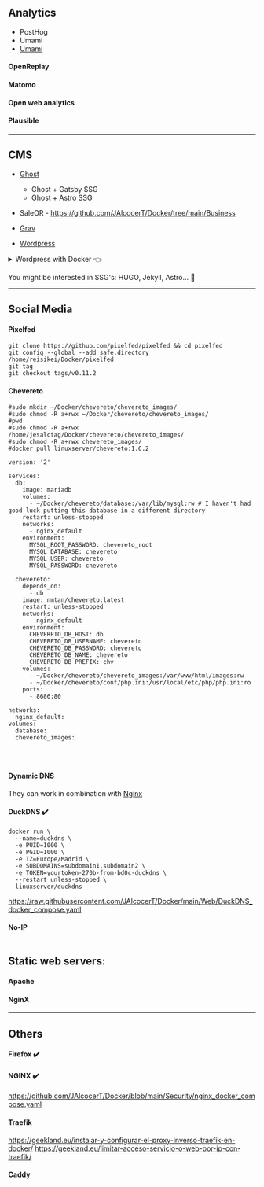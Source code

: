 ## Analytics

* PostHog
* Umami
* [Umami](https://fossengineer.com/selfhosting-umami-with-docker/)

#### OpenReplay

#### Matomo

#### Open web analytics




#### Plausible

---

## CMS

* [Ghost](https://fossengineer.com/selfhosting-ghost-docker/)
  * Ghost + Gatsby SSG
  * Ghost + Astro SSG



* SaleOR - https://github.com/JAlcocerT/Docker/tree/main/Business

* [Grav](https://fossengineer.com/selfhosting-grav-docker/)

* [Wordpress](https://fossengineer.com/selfhosting-wordpress-docker/)

<details>
  <summary>Wordpress with Docker 👈</summary>
  &nbsp;

*  Ubuntu single site :heavy_check_mark:


```
wget  -cO - https://raw.githubusercontent.com/reisikei/docker/main/Web/Wordpress > wp.sh && chmod 775 wp.sh && sudo ./wp.sh
```

Remember to check the latest WP image available with apache and php to avoid compatibility problems with themes and plugins.
<https://hub.docker.com/_/wordpress>

If you need to upload with the plug in 'All-in-One-WP Migration' a file bigger than 2MB, you will need:
Edit .htaccess file
```
php_value upload_max_filesize 128M
php_value post_max_size 128M
php_value memory_limit 256M
php_value max_execution_time 300
php_value max_input_time 300
```
Edit wp-config.php file
```
@ini_set( 'upload_max_filesize' , '128M' );
@ini_set( 'post_max_size', '128M');
@ini_set( 'memory_limit', '256M' );
@ini_set( 'max_execution_time', '300' );
@ini_set( 'max_input_time', '300' );
```

* Wordpress RPi single site :heavy_check_mark:

```
#Wordpress RPi Docker compose.yml
sudo docker-compose up -d
```

</details>

You might be interested in SSG's: HUGO, Jekyll, Astro... 🤘

---

## Social Media

#### Pixelfed

```
git clone https://github.com/pixelfed/pixelfed && cd pixelfed
git config --global --add safe.directory /home/reisikei/Docker/pixelfed
git tag
git checkout tags/v0.11.2
```

#### Chevereto

```
#sudo mkdir ~/Docker/chevereto/chevereto_images/
#sudo chmod -R a+rwx ~/Docker/chevereto/chevereto_images/
#pwd
#sudo chmod -R a+rwx /home/jesalctag/Docker/chevereto/chevereto_images/
#sudo chmod -R a+rwx chevereto_images/
#docker pull linuxserver/chevereto:1.6.2

version: '2'

services:
  db:
    image: mariadb
    volumes:
      - ~/Docker/chevereto/database:/var/lib/mysql:rw # I haven't had good luck putting this database in a different directory
    restart: unless-stopped
    networks:
      - nginx_default
    environment:
      MYSQL_ROOT_PASSWORD: chevereto_root
      MYSQL_DATABASE: chevereto
      MYSQL_USER: chevereto
      MYSQL_PASSWORD: chevereto

  chevereto:
    depends_on:
      - db
    image: nmtan/chevereto:latest
    restart: unless-stopped
    networks:
      - nginx_default
    environment:
      CHEVERETO_DB_HOST: db
      CHEVERETO_DB_USERNAME: chevereto
      CHEVERETO_DB_PASSWORD: chevereto
      CHEVERETO_DB_NAME: chevereto
      CHEVERETO_DB_PREFIX: chv_
    volumes:
      - ~/Docker/chevereto/chevereto_images:/var/www/html/images:rw
      - ~/Docker/chevereto/conf/php.ini:/usr/local/etc/php/php.ini:ro
    ports:
      - 8686:80

networks:
  nginx_default:
volumes:
  database:
  chevereto_images:




```

#### Dynamic DNS

They can work in combination with [Nginx](https://github.com/JAlcocerT/Docker/blob/main/Security/nginx_docker_compose.yaml)

#### DuckDNS :heavy_check_mark:

```
docker run \
  --name=duckdns \
  -e PUID=1000 \
  -e PGID=1000 \
  -e TZ=Europe/Madrid \
  -e SUBDOMAINS=subdomain1,subdomain2 \
  -e TOKEN=yourtoken-270b-from-bd0c-duckdns \
  --restart unless-stopped \
  linuxserver/duckdns
  ```

https://raw.githubusercontent.com/JAlcocerT/Docker/main/Web/DuckDNS_docker_compose.yaml

#### No-IP

```

```

## Static web servers:

#### Apache


#### NginX

---

## Others



#### Firefox :heavy_check_mark:

#### NGINX :heavy_check_mark:
<https://github.com/JAlcocerT/Docker/blob/main/Security/nginx_docker_compose.yaml>

#### Traefik
https://geekland.eu/instalar-y-configurar-el-proxy-inverso-traefik-en-docker/
https://geekland.eu/limitar-acceso-servicio-o-web-por-ip-con-traefik/

#### Caddy
